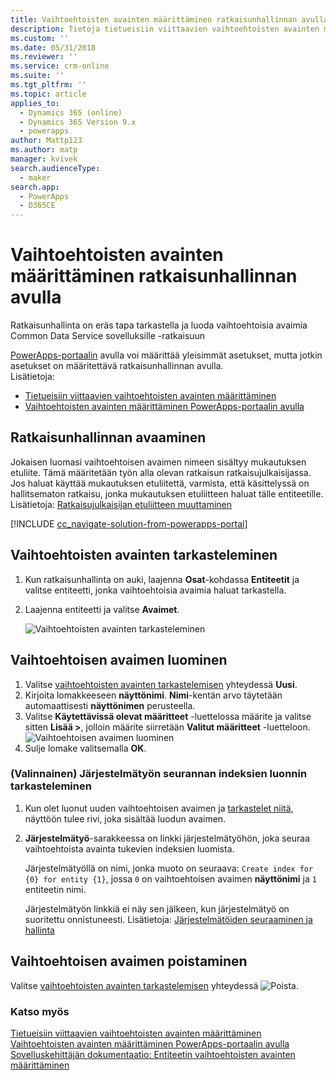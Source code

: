 ```yaml
---
title: Vaihtoehtoisten avainten määrittäminen ratkaisunhallinnan avulla | MicrosoftDocs
description: Tietoja tietueisiin viittaavien vaihtoehtoisten avainten määrittämisestä Common Data Service sovelluksille -ratkaisussa ratkaisunhallinnan avulla
ms.custom: ''
ms.date: 05/31/2018
ms.reviewer: ''
ms.service: crm-online
ms.suite: ''
ms.tgt_pltfrm: ''
ms.topic: article
applies_to:
  - Dynamics 365 (online)
  - Dynamics 365 Version 9.x
  - powerapps
author: Mattp123
ms.author: matp
manager: kvivek
search.audienceType:
  - maker
search.app:
  - PowerApps
  - D365CE
---
```

# <a name="define-alternate-keys-using-solution-explorer"></a>Vaihtoehtoisten avainten määrittäminen ratkaisunhallinnan avulla

Ratkaisunhallinta on eräs tapa tarkastella ja luoda vaihtoehtoisia avaimia Common Data Service sovelluksille -ratkaisuun

[PowerApps-portaalin](https://web.powerapps.com/?utm_source=padocs&utm_medium=linkinadoc&utm_campaign=referralsfromdoc) avulla voi määrittää yleisimmät asetukset, mutta jotkin asetukset on määritettävä ratkaisunhallinnan avulla. <br />Lisätietoja: 
- [Tietueisiin viittaavien vaihtoehtoisten avainten määrittäminen](define-alternate-keys-reference-records.md)<br />
- [Vaihtoehtoisten avainten määrittäminen PowerApps-portaalin avulla](define-alternate-keys-portal.md)

## <a name="open-solution-explorer"></a>Ratkaisunhallinnan avaaminen

Jokaisen luomasi vaihtoehtoisen avaimen nimeen sisältyy mukautuksen etuliite. Tämä määritetään työn alla olevan ratkaisun ratkaisujulkaisijassa. Jos haluat käyttää mukautuksen etuliitettä, varmista, että käsittelyssä on hallitsematon ratkaisu, jonka mukautuksen etuliitteen haluat tälle entiteetille. Lisätietoja: [Ratkaisujulkaisijan etuliitteen muuttaminen](change-solution-publisher-prefix.md) 

[!INCLUDE [cc_navigate-solution-from-powerapps-portal](../../includes/cc_navigate-solution-from-powerapps-portal.md)]

## <a name="view-alternate-keys"></a>Vaihtoehtoisten avainten tarkasteleminen

1. Kun ratkaisunhallinta on auki, laajenna **Osat**-kohdassa **Entiteetit** ja valitse entiteetti, jonka vaihtoehtoisia avaimia haluat tarkastella.
2. Laajenna entiteetti ja valitse **Avaimet**.

    ![Vaihtoehtoisten avainten tarkasteleminen](media/view-alternate-keys-solution-explorer.png)

## <a name="create-an-alternate-key"></a>Vaihtoehtoisen avaimen luominen

1. Valitse [vaihtoehtoisten avainten tarkastelemisen](#view-alternate-keys) yhteydessä **Uusi**.
1. Kirjoita lomakkeeseen **näyttönimi**. **Nimi**-kentän arvo täytetään automaattisesti **näyttönimen** perusteella. 
2. Valitse **Käytettävissä olevat määritteet** -luettelossa määrite ja valitse sitten **Lisää >**, jolloin määrite siirretään **Valitut määritteet** -luetteloon.
    ![Vaihtoehtoisen avaimen luominen](media/create-alternate-key-solution-explorer.png)
1. Sulje lomake valitsemalla **OK**.

### <a name="optional-view-the-system-job-tracking-creation-of-indexes"></a>(Valinnainen) Järjestelmätyön seurannan indeksien luonnin tarkasteleminen
1. Kun olet luonut uuden vaihtoehtoisen avaimen ja [tarkastelet niitä](#view-alternate-keys), näyttöön tulee rivi, joka sisältää luodun avaimen.
2. **Järjestelmätyö**-sarakkeessa on linkki järjestelmätyöhön, joka seuraa vaihtoehtoista avainta tukevien indeksien luomista. 
    
    Järjestelmätyöllä on nimi, jonka muoto on seuraava: `Create index for {0} for entity {1}`, jossa `0` on vaihtoehtoisen avaimen **näyttönimi** ja `1` entiteetin nimi.

    Järjestelmätyön linkkiä ei näy sen jälkeen, kun järjestelmätyö on suoritettu onnistuneesti. Lisätietoja: [Järjestelmätöiden seuraaminen ja hallinta](/dynamics365/customer-engagement/admin/monitor-manage-system-jobs)


## <a name="delete-an-alternate-key"></a>Vaihtoehtoisen avaimen poistaminen

Valitse [vaihtoehtoisten avainten tarkastelemisen](#view-alternate-keys) yhteydessä ![Poista](media/delete.gif).

### <a name="see-also"></a>Katso myös

[Tietueisiin viittaavien vaihtoehtoisten avainten määrittäminen](define-alternate-keys-reference-records.md)<br />
[Vaihtoehtoisten avainten määrittäminen PowerApps-portaalin avulla](define-alternate-keys-portal.md)<br />
[Sovelluskehittäjän dokumentaatio: Entiteetin vaihtoehtoisten avainten määrittäminen](/dynamics365/customer-engagement/developer/define-alternate-keys-entity)
